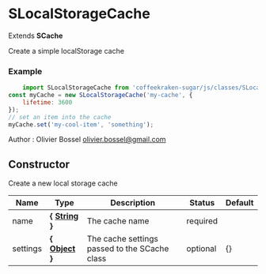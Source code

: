 # SLocalStorageCache

Extends **SCache**

Create a simple localStorage cache

### Example
```js
	import SLocalStorageCache from 'coffeekraken-sugar/js/classes/SLocalStorageCache'
const myCache = new SLocalStorageCache('my-cache', {
	lifetime: 3600
});
// set an item into the cache
myCache.set('my-cool-item', 'something');
```
Author : Olivier Bossel <olivier.bossel@gmail.com>


## Constructor

Create a new local storage cache



Name  |  Type  |  Description  |  Status  |  Default
------------  |  ------------  |  ------------  |  ------------  |  ------------
name  |  **{ [String](https://developer.mozilla.org/fr/docs/Web/JavaScript/Reference/Objets_globaux/String) }**  |  The cache name  |  required  |
settings  |  **{ [Object](https://developer.mozilla.org/fr/docs/Web/JavaScript/Reference/Objets_globaux/Object) }**  |  The cache settings passed to the SCache class  |  optional  |  {}
